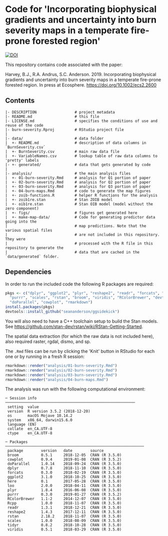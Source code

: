 # Code for 'Incorporating biophysical gradients and uncertainty into burn severity maps in a temperate fire-prone forested region'

[![DOI](https://zenodo.org/badge/DOI/10.5281/zenodo.2562230.svg)](https://doi.org/10.5281/zenodo.2562230)

This repository contains code associated with the paper:

Harvey, B.J., R.A. Andrus, S.C. Anderson. 2019. Incorporating biophysical
gradients and uncertainty into burn severity maps in a temperate fire-prone
forested region. In press at Ecosphere. <https://doi.org/10.1002/ecs2.2600>

## Contents

```
|- DESCRIPTION                 # project metadata
|- README.md                   # this file
|- LICENSE.md                  # specifies the conditions of use and reuse of the code
|- burn-severity.Rproj         # RStudio project file
|
|- data/                       # data folder
|  +- README.md                # description of data columns in `BurnSeverity.csv`
|  +- BurnSeverity.csv         # main raw data file
|  +- VariableNames.csv        # lookup table of raw data columns to 'pretty' labels
|- +- generated/               # data that gets generated by code
|
|- analysis/                   # the main analysis files
|  +- 01-burn-severity.Rmd     # analysis for Q1 portion of paper
|  +- 02-burn-severity.Rmd     # analysis for Q2 portion of paper
|  +- 03-burn-severity.Rmd     # analysis for Q3 portion of paper
|  +- 04-burn-maps.Rmd         # code to generate the map figures
|  +- zoib-functions.R         # helper R functions for the analysis
|  +- zoib1re.stan             # Stan ZOIB model
|  +- oib1re.stan              # Stan OIB model (model without the zero component)
|  +- figs/                    # figures get generated here
|  +- make-map-data/           # Code for generating predictor data going into the
|                              # map predictions. Note that the various spatial files
|                              # are not included in this repository. They were
|                              # processed with the R file in this repository to generate the
|                              # data that are cached in the `data/generated` folder.
```

## Dependencies

In order to run the included code the following R packages are required:

```r
pkgs <- c("dplyr", "ggplot2", "plyr", "reshape2", "readr", "forcats", "here",
  "purrr", "scales", "rstan", "broom", "viridis", "RColorBrewer", "devtools",
  "doParallel", "cowplot", "rmarkdown")
install.packages(pkgs)
devtools::install_github("seananderson/ggsidekick")
```

You will also need to have a C++ toolchain setup to build the Stan models. See <https://github.com/stan-dev/rstan/wiki/RStan-Getting-Started>.

The spatial data extraction (for which the raw data is not included here), also
required raster, rgdal, dismo, and sp.

The `.Rmd` files can be run by clicking the 'Knit' button in RStudio for each one or by running in a fresh R session:

```r
rmarkdown::render("analysis/01-burn-severity.Rmd")
rmarkdown::render("analysis/02-burn-severity.Rmd")
rmarkdown::render("analysis/03-burn-severity.Rmd")
rmarkdown::render("analysis/04-burn-maps.Rmd")
```

The analysis was run with the following computational environment:

```
─ Session info ──────────────────────────────────────────────────────────
 setting  value
 version  R version 3.5.2 (2018-12-20)
 os       macOS Mojave 10.14.2
 system   x86_64, darwin15.6.0
 language (EN)
 collate  en_CA.UTF-8
 ctype    en_CA.UTF-8

─ Packages ──────────────────────────────────────────────────────────────
 package        version   date        source
 broom          0.5.1     2018-12-05  CRAN (R 3.5.0)
 cowplot        0.9.4     2019-01-08  CRAN (R 3.5.2)
 doParallel     1.0.14    2018-09-24  CRAN (R 3.5.0)
 dplyr          0.7.8     2018-11-10  CRAN (R 3.5.0)
 forcats        0.3.0     2018-02-19  CRAN (R 3.5.0)
 ggplot2        3.1.0     2018-10-25  CRAN (R 3.5.0)
 here           0.1       2017-05-28  CRAN (R 3.5.0)
 loo            2.0.0     2018-04-11  CRAN (R 3.5.0)
 plyr           1.8.4     2016-06-08  CRAN (R 3.5.0)
 purrr          0.3.0     2019-01-27  CRAN (R 3.5.2)
 RColorBrewer   1.1-2     2014-12-07  CRAN (R 3.5.0)
 Rcpp           1.0.0     2018-11-07  CRAN (R 3.5.0)
 readr          1.3.1     2018-12-21  CRAN (R 3.5.0)
 reshape2       1.4.3     2017-12-11  CRAN (R 3.5.0)
 rstan          2.18.2    2018-11-07  CRAN (R 3.5.0)
 scales         1.0.0     2018-08-09  CRAN (R 3.5.0)
 tidyr          0.8.2     2018-10-28  CRAN (R 3.5.0)
 viridis        0.5.1     2018-03-29  CRAN (R 3.5.0)
```
